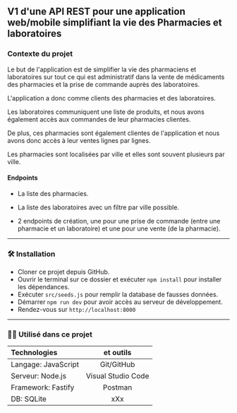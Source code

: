 ## V1 d'une API REST pour une application web/mobile simplifiant la vie des Pharmacies et laboratoires

### Contexte du projet

Le but de l'application est de simplifier la vie des pharmaciens et laboratoires sur tout ce qui est administratif dans la vente de médicaments des pharmacies et la prise de commande auprès des laboratoires.

L'application a donc comme clients des pharmacies et des laboratoires.

Les laboratoires communiquent une liste de produits, et nous avons également accès aux commandes de leur pharmacies clientes.

De plus, ces pharmacies sont également clientes de l'application et nous avons donc accès à leur ventes lignes par lignes.

Les pharmacies sont localisées par ville et elles sont souvent plusieurs par ville.

#### Endpoints

* La liste des pharmacies.

* La liste des laboratoires avec un filtre par ville possible.

* 2 endpoints de création, une pour une prise de commande (entre une pharmacie et un laboratoire) et une pour une vente (de la pharmacie).

---------------
### :hammer_and_wrench: Installation

* Cloner ce projet depuis GitHub.
* Ouvrir le terminal sur ce dossier et exécuter ` npm install ` pour installer les dépendances.
* Exécuter ` src/seeds.js ` pour remplir la database de fausses données.
* Démarrer ` npm run dev ` pour avoir accès au serveur de développement.
* Rendez-vous sur  `http://localhost:8000 `

---------------
### :man_technologist: Utilisé dans ce projet

| Technologies | et outils |
|:--------------|:-------------:|
| Langage: JavaScript | Git/GitHub |
| Serveur: Node.js | Visual Studio Code |
| Framework: Fastify | Postman |
| DB: SQLite | xXx |
